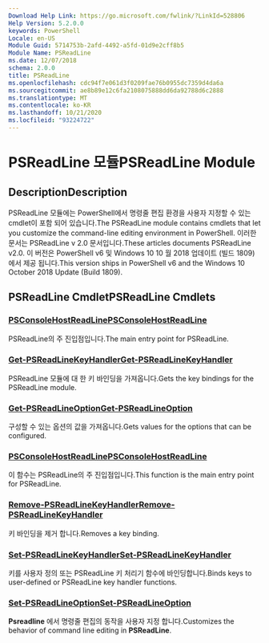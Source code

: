 ```yaml
---
Download Help Link: https://go.microsoft.com/fwlink/?LinkId=528806
Help Version: 5.2.0.0
keywords: PowerShell
Locale: en-US
Module Guid: 5714753b-2afd-4492-a5fd-01d9e2cff8b5
Module Name: PSReadLine
ms.date: 12/07/2018
schema: 2.0.0
title: PSReadLine
ms.openlocfilehash: cdc94f7e061d3f0209fae76b0955dc7359d4da6a
ms.sourcegitcommit: ae8b89e12c6fa2108075888dd6da92788d6c2888
ms.translationtype: MT
ms.contentlocale: ko-KR
ms.lasthandoff: 10/21/2020
ms.locfileid: "93224722"
---
```

# <span data-ttu-id="aaea8-103">PSReadLine 모듈</span><span class="sxs-lookup"><span data-stu-id="aaea8-103">PSReadLine Module</span></span>

## <span data-ttu-id="aaea8-104">Description</span><span class="sxs-lookup"><span data-stu-id="aaea8-104">Description</span></span>

<span data-ttu-id="aaea8-105">PSReadLine 모듈에는 PowerShell에서 명령줄 편집 환경을 사용자 지정할 수 있는 cmdlet이 포함 되어 있습니다.</span><span class="sxs-lookup"><span data-stu-id="aaea8-105">The PSReadLine module contains cmdlets that let you customize the command-line editing environment in PowerShell.</span></span> <span data-ttu-id="aaea8-106">이러한 문서는 PSReadLine v 2.0 문서입니다.</span><span class="sxs-lookup"><span data-stu-id="aaea8-106">These articles documents PSReadLine v2.0.</span></span> <span data-ttu-id="aaea8-107">이 버전은 PowerShell v6 및 Windows 10 10 월 2018 업데이트 (빌드 1809)에서 제공 됩니다.</span><span class="sxs-lookup"><span data-stu-id="aaea8-107">This version ships in PowerShell v6 and the Windows 10 October 2018 Update (Build 1809).</span></span>

## <span data-ttu-id="aaea8-108">PSReadLine Cmdlet</span><span class="sxs-lookup"><span data-stu-id="aaea8-108">PSReadLine Cmdlets</span></span>

### [<span data-ttu-id="aaea8-109">PSConsoleHostReadLine</span><span class="sxs-lookup"><span data-stu-id="aaea8-109">PSConsoleHostReadLine</span></span>](PSConsoleHostReadLine.md)
<span data-ttu-id="aaea8-110">PSReadLine의 주 진입점입니다.</span><span class="sxs-lookup"><span data-stu-id="aaea8-110">The main entry point for PSReadLine.</span></span>

### [<span data-ttu-id="aaea8-111">Get-PSReadLineKeyHandler</span><span class="sxs-lookup"><span data-stu-id="aaea8-111">Get-PSReadLineKeyHandler</span></span>](Get-PSReadLineKeyHandler.md)
<span data-ttu-id="aaea8-112">PSReadLine 모듈에 대 한 키 바인딩을 가져옵니다.</span><span class="sxs-lookup"><span data-stu-id="aaea8-112">Gets the key bindings for the PSReadLine module.</span></span>

### [<span data-ttu-id="aaea8-113">Get-PSReadLineOption</span><span class="sxs-lookup"><span data-stu-id="aaea8-113">Get-PSReadLineOption</span></span>](Get-PSReadLineOption.md)
<span data-ttu-id="aaea8-114">구성할 수 있는 옵션의 값을 가져옵니다.</span><span class="sxs-lookup"><span data-stu-id="aaea8-114">Gets values for the options that can be configured.</span></span>

### [<span data-ttu-id="aaea8-115">PSConsoleHostReadLine</span><span class="sxs-lookup"><span data-stu-id="aaea8-115">PSConsoleHostReadLine</span></span>](PSConsoleHostReadLine.md)
<span data-ttu-id="aaea8-116">이 함수는 PSReadLine의 주 진입점입니다.</span><span class="sxs-lookup"><span data-stu-id="aaea8-116">This function is the main entry point for PSReadLine.</span></span>

### [<span data-ttu-id="aaea8-117">Remove-PSReadLineKeyHandler</span><span class="sxs-lookup"><span data-stu-id="aaea8-117">Remove-PSReadLineKeyHandler</span></span>](Remove-PSReadLineKeyHandler.md)
<span data-ttu-id="aaea8-118">키 바인딩을 제거 합니다.</span><span class="sxs-lookup"><span data-stu-id="aaea8-118">Removes a key binding.</span></span>

### [<span data-ttu-id="aaea8-119">Set-PSReadLineKeyHandler</span><span class="sxs-lookup"><span data-stu-id="aaea8-119">Set-PSReadLineKeyHandler</span></span>](Set-PSReadLineKeyHandler.md)
<span data-ttu-id="aaea8-120">키를 사용자 정의 또는 PSReadLine 키 처리기 함수에 바인딩합니다.</span><span class="sxs-lookup"><span data-stu-id="aaea8-120">Binds keys to user-defined or PSReadLine key handler functions.</span></span>

### [<span data-ttu-id="aaea8-121">Set-PSReadLineOption</span><span class="sxs-lookup"><span data-stu-id="aaea8-121">Set-PSReadLineOption</span></span>](Set-PSReadLineOption.md)
<span data-ttu-id="aaea8-122">**Psreadline** 에서 명령줄 편집의 동작을 사용자 지정 합니다.</span><span class="sxs-lookup"><span data-stu-id="aaea8-122">Customizes the behavior of command line editing in **PSReadLine**.</span></span>

